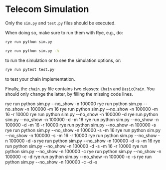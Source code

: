 # Telecom Simulation

Only the `sim.py` and `test.py` files should be executed.

When doing so, make sure to run them with Rye, e.g., do:

```bash
rye run python sim.py
```
```bash
rye run python sim.py -h
```

to run the simulation or to see the simulation options, or:

```bash
rye run pytest test.py
```

to test your chain implementation.

Finally, the `chain.py` file contains two classes: `Chain` and `BasicChain`.
You should only change the latter, by filling the missing code lines.

rye run python sim.py --no_show -n 100000
rye run python sim.py --no_show -n 100000 -m 16
rye run python sim.py --no_show -n 100000 -m 16 -r 10000
rye run python sim.py --no_show -n 100000 -d
rye run python sim.py --no_show -n 100000 -d -m 16
rye run python sim.py --no_show -n 100000 -d -m 16 -r 10000
rye run python sim.py --no_show -n 100000 -s
rye run python sim.py --no_show -n 100000 -s -m 16
rye run python sim.py --no_show -n 100000 -s -m 16 -r 10000
rye run python sim.py --no_show -n 100000 -d -s
rye run python sim.py --no_show -n 100000 -d -s -m 16
rye run python sim.py --no_show -n 100000 -d -s -m 16 -r 10000
rye run python sim.py --no_show -n 100000 -c
rye run python sim.py --no_show -n 100000 -c -d
rye run python sim.py --no_show -n 100000 -c -s
rye run python sim.py --no_show -n 100000 -c -d -s